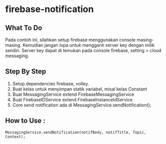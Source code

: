 # firebase-notification

## What To Do ##

Pada contoh ini, silahkan setup firebase menggunakan console masing-masing. Kemudian jangan lupa untuk mengganti server key dengan milik sendiri. Server key dapat di temukan pada console firebase, setting > cloud messaging.

## Step By Step ##

1. Setup dependencies firebase, volley.
2. Buat kelas untuk menyimpan statik variabel, misal kelas Constant
3. Buat MessagingService extend FirebaseMessagingService
4. Buat FirebaseIDService extend FirebaseInstanceIdService
5. Core send notification ada di MessagingService.sendNotification();

## How to Use :
`MessagingService.sendNotification(notifBody, notifTitle, Topic, Context);`

